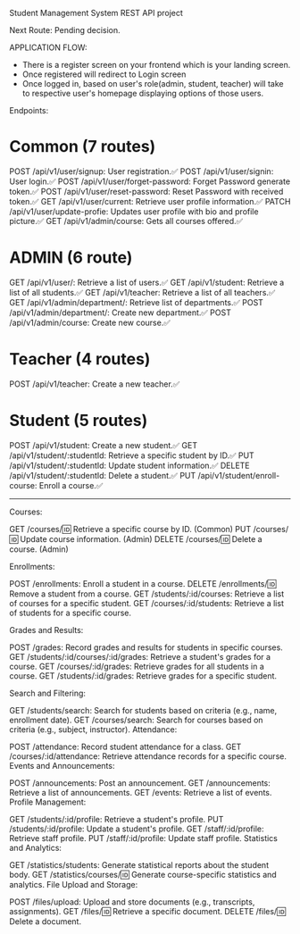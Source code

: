Student Management System REST API project

Next Route: Pending decision.

APPLICATION FLOW:

- There is a register screen on your frontend which is your landing screen.
- Once registered will redirect to Login screen
- Once logged in, based on user's role(admin, student, teacher) will take to respective user's homepage displaying options of those users.

Endpoints:

# Common (7 routes)

POST /api/v1/user/signup: User registration.✅
POST /api/v1/user/signin: User login.✅
POST /api/v1/user/forget-password: Forget Password generate token.✅
POST /api/v1/user/reset-password: Reset Password with received token.✅
GET /api/v1/user/current: Retrieve user profile information.✅
PATCH /api/v1/user/update-profie: Updates user profile with bio and profile picture.✅
GET /api/v1/admin/course: Gets all courses offered.✅

# ADMIN (6 route)

GET /api/v1/user/: Retrieve a list of users.✅
GET /api/v1/student: Retrieve a list of all students.✅
GET /api/v1/teacher: Retrieve a list of all teachers.✅
GET /api/v1/admin/department/: Retrieve list of departments.✅
POST /api/v1/admin/department/: Create new department.✅
POST /api/v1/admin/course: Create new course.✅

# Teacher (4 routes)

POST /api/v1/teacher: Create a new teacher.✅

# Student (5 routes)

POST /api/v1/student: Create a new student.✅
GET /api/v1/student/:studentId: Retrieve a specific student by ID.✅
PUT /api/v1/student/:studentId: Update student information.✅
DELETE /api/v1/student/:studentId: Delete a student.✅
PUT /api/v1/student/enroll-course: Enroll a course.✅

---

Courses:

GET /courses/:id: Retrieve a specific course by ID. (Common)
PUT /courses/:id: Update course information. (Admin)
DELETE /courses/:id: Delete a course. (Admin)

Enrollments:

POST /enrollments: Enroll a student in a course.
DELETE /enrollments/:id: Remove a student from a course.
GET /students/:id/courses: Retrieve a list of courses for a specific student.
GET /courses/:id/students: Retrieve a list of students for a specific course.

Grades and Results:

POST /grades: Record grades and results for students in specific courses.
GET /students/:id/courses/:id/grades: Retrieve a student's grades for a course.
GET /courses/:id/grades: Retrieve grades for all students in a course.
GET /students/:id/grades: Retrieve grades for a specific student.

Search and Filtering:

GET /students/search: Search for students based on criteria (e.g., name, enrollment date).
GET /courses/search: Search for courses based on criteria (e.g., subject, instructor).
Attendance:

POST /attendance: Record student attendance for a class.
GET /courses/:id/attendance: Retrieve attendance records for a specific course.
Events and Announcements:

POST /announcements: Post an announcement.
GET /announcements: Retrieve a list of announcements.
GET /events: Retrieve a list of events.
Profile Management:

GET /students/:id/profile: Retrieve a student's profile.
PUT /students/:id/profile: Update a student's profile.
GET /staff/:id/profile: Retrieve staff profile.
PUT /staff/:id/profile: Update staff profile.
Statistics and Analytics:

GET /statistics/students: Generate statistical reports about the student body.
GET /statistics/courses/:id: Generate course-specific statistics and analytics.
File Upload and Storage:

POST /files/upload: Upload and store documents (e.g., transcripts, assignments).
GET /files/:id: Retrieve a specific document.
DELETE /files/:id: Delete a document.
